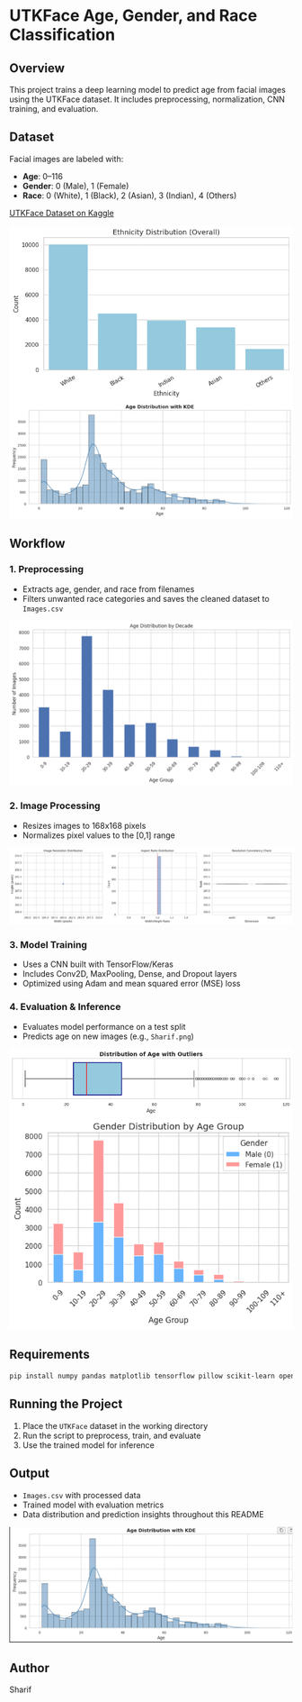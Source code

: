 # UTKFace Age, Gender, and Race Classification

## Overview
This project trains a deep learning model to predict age from facial images using the UTKFace dataset. It includes preprocessing, normalization, CNN training, and evaluation.

## Dataset
Facial images are labeled with:
- **Age**: 0–116  
- **Gender**: 0 (Male), 1 (Female)  
- **Race**: 0 (White), 1 (Black), 2 (Asian), 3 (Indian), 4 (Others)  

[UTKFace Dataset on Kaggle](https://www.kaggle.com/datasets/jangedoo/utkface-new)

![Race Distribution](views/enthn_distrubation.png)
![Age Distribution](views/age_dirti.png)

## Workflow

### 1. Preprocessing  
- Extracts age, gender, and race from filenames  
- Filters unwanted race categories and saves the cleaned dataset to `Images.csv`  

![Age by Decade](views/age_decade.png)

### 2. Image Processing  
- Resizes images to 168x168 pixels  
- Normalizes pixel values to the [0,1] range  

![Image Sizes](views/images_sized.png)

### 3. Model Training  
- Uses a CNN built with TensorFlow/Keras  
- Includes Conv2D, MaxPooling, Dense, and Dropout layers  
- Optimized using Adam and mean squared error (MSE) loss  

### 4. Evaluation & Inference  
- Evaluates model performance on a test split  
- Predicts age on new images (e.g., `Sharif.png`)  

![Age Outliers](views/outliers_age.png)  
![Gender vs Age](views/gender_age.png)

## Requirements
```bash
pip install numpy pandas matplotlib tensorflow pillow scikit-learn opencv-python
```

## Running the Project
1. Place the `UTKFace` dataset in the working directory  
2. Run the script to preprocess, train, and evaluate  
3. Use the trained model for inference

## Output
- `Images.csv` with processed data  
- Trained model with evaluation metrics  
- Data distribution and prediction insights throughout this README

![Sample Image](views/image.png)

## Author
Sharif
